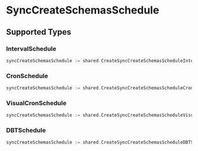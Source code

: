 # SyncCreateSchemasSchedule


## Supported Types

### IntervalSchedule

```go
syncCreateSchemasSchedule := shared.CreateSyncCreateSchemasScheduleIntervalSchedule(shared.IntervalSchedule{/* values here */})
```

### CronSchedule

```go
syncCreateSchemasSchedule := shared.CreateSyncCreateSchemasScheduleCronSchedule(shared.CronSchedule{/* values here */})
```

### VisualCronSchedule

```go
syncCreateSchemasSchedule := shared.CreateSyncCreateSchemasScheduleVisualCronSchedule(shared.VisualCronSchedule{/* values here */})
```

### DBTSchedule

```go
syncCreateSchemasSchedule := shared.CreateSyncCreateSchemasScheduleDBTSchedule(shared.DBTSchedule{/* values here */})
```

